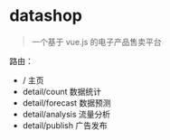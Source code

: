 # datashop

> 一个基于 vue.js 的电子产品售卖平台

路由：
- / 主页
- detail/count 数据统计
- detail/forecast 数据预测
- detail/analysis 流量分析
- detail/publish 广告发布

